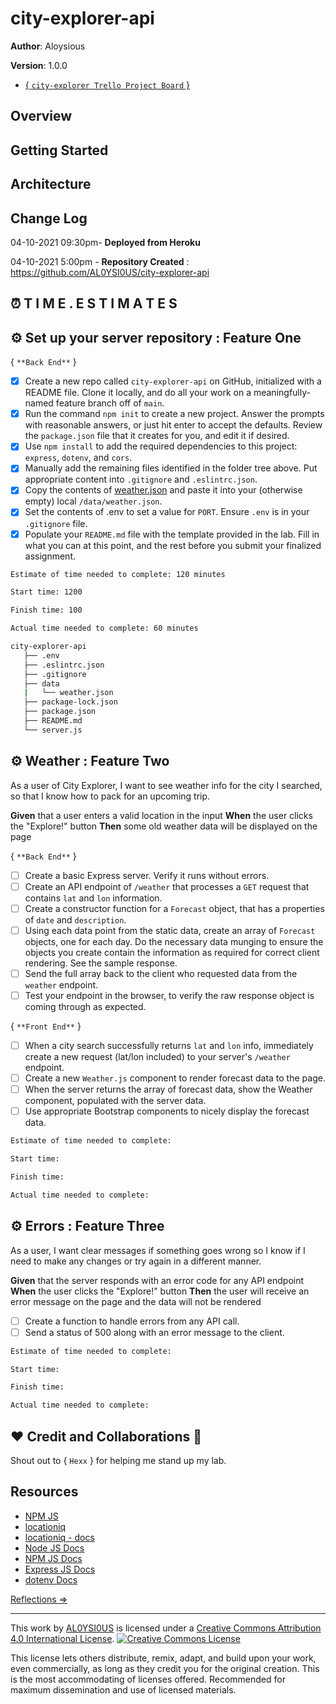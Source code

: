 # city-explorer-api

**Author**: Aloysious

**Version**: 1.0.0

+ [{ `city-explorer Trello Project Board` }](https://trello.com/b/0jJjZi3c/city-explorer-trello-board)

<!-- increment the patch/fix/version number if you make more commits past your first submission -->

## Overview

<!-- Provide a high level overview of what this application is and why you are building it, beyond the fact that it's an assignment for this class. (i.e. What's your problem domain?) -->

## Getting Started

<!-- What are the steps that a user must take in order to build this app on their own machine and get it running? -->

## Architecture

<!-- Provide a detailed description of the application design. What technologies (languages, libraries, etc) you're using, and any other relevant design information. -->

## Change Log

04-10-2021 09:30pm- **Deployed from Heroku** 

04-10-2021 5:00pm - **Repository Created** : https://github.com/AL0YSI0US/city-explorer-api

<!-- Use this area to document the iterative changes made to your application as each feature is successfully implemented. Use time stamps. Here's an example:

01-01-2001 4:59pm - Application now has a fully-functional express server, with a GET route for the location resource. 
-->

## ⏰ T I M E . E S T I M A T E S

## ⚙️ Set up your server repository : Feature One

{ `**Back End**` }
- [x] Create a new repo called `city-explorer-api` on GitHub, initialized with a README file. Clone it locally, and do all your work on a meaningfully-named feature branch off of `main`.
- [x] Run the command `npm init` to create a new project. Answer the prompts with reasonable answers, or just hit enter to accept the defaults. Review the `package.json` file that it creates for you, and edit it if desired.
- [x] Use `npm install` to add the required dependencies to this project: `express`, `dotenv`, and `cors`.
- [x] Manually add the remaining files identified in the folder tree above. Put appropriate content into `.gitignore` and `.eslintrc.json`.
- [x] Copy the contents of [weather.json](https://codefellows.github.io/code-301-guide-react/curriculum/class-07/lab/starter-code/data/weather.json) and paste it into your (otherwise empty) local `/data/weather.json`. 
- [x] Set the contents of .env to set a value for `PORT`. Ensure `.env` is in your `.gitignore` file.
- [x] Populate your `README.md` file with the template provided in the lab. Fill in what you can at this point, and the rest before you submit your finalized assignment. 

````sh
Estimate of time needed to complete: 120 minutes

Start time: 1200

Finish time: 100

Actual time needed to complete: 60 minutes
````
````sh
city-explorer-api
   ├── .env
   ├── .eslintrc.json
   ├── .gitignore
   ├── data
   |   └── weather.json
   ├── package-lock.json
   ├── package.json
   ├── README.md
   └── server.js
````

## ⚙️ Weather : Feature Two

As a user of City Explorer, I want to see weather info for the city I searched, so that I know how to pack for an upcoming trip.

**Given** that a user enters a valid location in the input
**When** the user clicks the "Explore!" button
**Then** some old weather data will be displayed on the page

{ `**Back End**` }
- [ ] Create a basic Express server. Verify it runs without errors.
- [ ] Create an API endpoint of `/weather` that processes a `GET` request that contains `lat` and `lon` information.
- [ ] Create a constructor function for a `Forecast` object, that has a properties of `date` and `description`.
- [ ] Using each data point from the static data, create an array of `Forecast` objects, one for each day. Do the necessary data munging to ensure the objects you create contain the information as required for correct client rendering. See the sample response.
- [ ] Send the full array back to the client who requested data from the `weather` endpoint.
- [ ] Test your endpoint in the browser, to verify the raw response object is coming through as expected.

{ `**Front End**` }
- [ ] When a city search successfully returns `lat` and `lon` info, immediately create a new request (lat/lon included) to your server's `/weather` endpoint.
- [ ] Create a new `Weather.js` component to render forecast data to the page.
- [ ] When the server returns the array of forecast data, show the Weather component, populated with the server data.
- [ ] Use appropriate Bootstrap components to nicely display the forecast data.

````sh
Estimate of time needed to complete:

Start time: 

Finish time:

Actual time needed to complete:
````

## ⚙️ Errors : Feature Three

As a user, I want clear messages if something goes wrong so I know if I need to make any changes or try again in a different manner.

**Given** that the server responds with an error code for any API endpoint
**When** the user clicks the "Explore!" button
**Then** the user will receive an error message on the page and the data will not be rendered

- [ ] Create a function to handle errors from any API call.
- [ ] Send a status of 500 along with an error message to the client.

````sh
Estimate of time needed to complete:

Start time: 

Finish time:

Actual time needed to complete:
````

## ❤️ Credit and Collaborations 👥

Shout out to { `Hexx` } for helping me stand up my lab.

## Resources

+ [NPM JS](https://www.npmjs.com/package/axios)
+ [locationiq](https://locationiq.com/docs#search-forward-geocoding)
+ [locationiq - docs](https://locationiq.com/docs)
+ [Node JS Docs](https://nodejs.org/en/)
+ [NPM JS Docs](https://docs.npmjs.com/)
+ [Express JS Docs](http://expressjs.com/en/4x/api.html)
+ [dotenv Docs](https://www.npmjs.com/package/dotenv)

<!-- Give credit (and a link) to other people or resources that helped you build this application. -->

[Reflections ⇒](reflections.md)

---

This work by <a xmlns:cc="http://creativecommons.org/ns#" href="https://github.com/AL0YSI0US/" property="cc:attributionName" rel="cc:attributionURL">AL0YSI0US</a> is licensed under a <a rel="license" href="http://creativecommons.org/licenses/by/4.0/">Creative Commons Attribution 4.0 International License</a>. <a rel="license" href="http://creativecommons.org/licenses/by/4.0/"><img alt="Creative Commons License" style="border-width:0" src="https://i.creativecommons.org/l/by/4.0/88x31.png" /></a><br />

This license lets others distribute, remix, adapt, and build upon your work, even commercially, as long as they credit you for the original creation. This is the most accommodating of licenses offered. Recommended for maximum dissemination and use of licensed materials.
